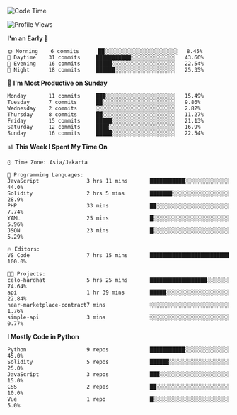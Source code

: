 <!--START_SECTION:waka-->
![Code Time](http://img.shields.io/badge/Code%20Time-1%2C068%20hrs%2048%20mins-blue)

![Profile Views](http://img.shields.io/badge/Profile%20Views-0-blue)

**I'm an Early 🐤** 

```text
🌞 Morning    6 commits      ██░░░░░░░░░░░░░░░░░░░░░░░   8.45% 
🌆 Daytime    31 commits     ███████████░░░░░░░░░░░░░░   43.66% 
🌃 Evening    16 commits     █████░░░░░░░░░░░░░░░░░░░░   22.54% 
🌙 Night      18 commits     ██████░░░░░░░░░░░░░░░░░░░   25.35%

```
📅 **I'm Most Productive on Sunday** 

```text
Monday       11 commits     ███░░░░░░░░░░░░░░░░░░░░░░   15.49% 
Tuesday      7 commits      ██░░░░░░░░░░░░░░░░░░░░░░░   9.86% 
Wednesday    2 commits      ░░░░░░░░░░░░░░░░░░░░░░░░░   2.82% 
Thursday     8 commits      ██░░░░░░░░░░░░░░░░░░░░░░░   11.27% 
Friday       15 commits     █████░░░░░░░░░░░░░░░░░░░░   21.13% 
Saturday     12 commits     ████░░░░░░░░░░░░░░░░░░░░░   16.9% 
Sunday       16 commits     █████░░░░░░░░░░░░░░░░░░░░   22.54%

```


📊 **This Week I Spent My Time On** 

```text
⌚︎ Time Zone: Asia/Jakarta

💬 Programming Languages: 
JavaScript               3 hrs 11 mins       ███████████░░░░░░░░░░░░░░   44.0% 
Solidity                 2 hrs 5 mins        ███████░░░░░░░░░░░░░░░░░░   28.9% 
PHP                      33 mins             ██░░░░░░░░░░░░░░░░░░░░░░░   7.74% 
YAML                     25 mins             █░░░░░░░░░░░░░░░░░░░░░░░░   5.96% 
JSON                     23 mins             █░░░░░░░░░░░░░░░░░░░░░░░░   5.29%

🔥 Editors: 
VS Code                  7 hrs 15 mins       █████████████████████████   100.0%

🐱‍💻 Projects: 
celo-hardhat             5 hrs 25 mins       ██████████████████░░░░░░░   74.64% 
api                      1 hr 39 mins        █████░░░░░░░░░░░░░░░░░░░░   22.84% 
near-marketplace-contract7 mins              ░░░░░░░░░░░░░░░░░░░░░░░░░   1.76% 
simple-api               3 mins              ░░░░░░░░░░░░░░░░░░░░░░░░░   0.77%

```

**I Mostly Code in Python** 

```text
Python                   9 repos             ███████████░░░░░░░░░░░░░░   45.0% 
Solidity                 5 repos             ██████░░░░░░░░░░░░░░░░░░░   25.0% 
JavaScript               3 repos             ███░░░░░░░░░░░░░░░░░░░░░░   15.0% 
CSS                      2 repos             ██░░░░░░░░░░░░░░░░░░░░░░░   10.0% 
Vue                      1 repo              █░░░░░░░░░░░░░░░░░░░░░░░░   5.0%

```



<!--END_SECTION:waka-->
